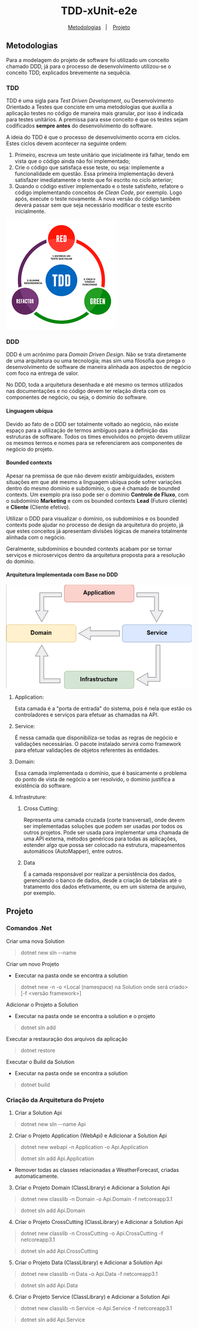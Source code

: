 <h1 align="center">TDD-xUnit-e2e</h1>
<p align="center">
  <a href="#metodologias">Metodologias</a>&nbsp;&nbsp;&nbsp;|&nbsp;&nbsp;&nbsp;
  <a href="#projeto">Projeto</a>
</p>

## Metodologias

Para a modelagem do projeto de software foi utilizado um conceito chamado DDD, já para o processo de desenvolvimento utilizou-se o conceito TDD, explicados brevemente na sequêcia.

### TDD
TDD é uma sigla para *Test Driven Development*, ou Desenvolvimento Orientado a Testes que conciste em uma metodologias que auxilia a aplicação testes no código de maneira mais granular, por isso é indicada para testes unitários. A premissa para esse conceito é que os testes sejam codificados **sempre antes** do desenvolvimento do software.

A ideia do TDD é que o processo de desenvolvimento ocorra em ciclos. Estes ciclos devem acontecer na seguinte ordem:
1. Primeiro, escreva um teste unitário que inicialmente irá falhar, tendo em vista que o código ainda não foi implementado;
2. Crie o código que satisfaça esse teste, ou seja: implemente a funcionalidade em questão. Essa primeira implementação deverá satisfazer imediatamente o teste que foi escrito no ciclo anterior;
3. Quando o código estiver implementado e o teste satisfeito, refatore o código implementando conceitos de *Clean Code*, por exemplo. Logo após, execute o teste novamente. A nova versão do código também deverá passar sem que seja necessário modificar o teste escrito inicialmente.


<img align="center" src="https://github.com/ronaldops06/TDD-xUnit-e2e/blob/main/.github/tdd_ciclo.png" />

### DDD

DDD é um acrônimo para *Domain Driven Design*. Não se trata diretamente de uma arquitetura ou uma tecnologia; mas sim uma filosofia que prega o desenvolvimento de software de maneira alinhada aos aspectos de negócio com foco na entrega de valor.

No DDD, toda a arquitetura desenhada e até mesmo os termos utilizados nas documentações e no código devem ter relação direta com os componentes de negócio, ou seja, o domínio do software.
#### Linguagem ubíqua
Devido ao fato de o DDD ser totalmente voltado ao negócio, não existe espaço para a utilização de termos ambíguos para a definição das estruturas de software. Todos os times envolvidos no projeto devem utilizar os mesmos termos e nomes para se referenciarem aos componentes de negócio do projeto.

#### Bounded contexts

Apesar na premissa de que não devem existir ambíguidades, existem situações em que até mesmo a linguagem ubíqua pode sofrer variações dentro do mesmo domínio e subdomínio, o que é chamado de bounded contexts. Um exemplo pra isso pode ser o domínio **Controle de Fluxo**, com o subdomínio **Marketing** e com os bounded contexts **Lead** (Futuro cliente) e **Cliente** (Cliente efetivo). 

Utilizar o DDD para visualizar o domínio, os subdomínios e os bounded contexts pode ajudar no processo de design da arquitetura do projeto, já que estes conceitos já apresentam divisões lógicas de maneira totalmente alinhada com o negócio.

Geralmente, subdomínios e bounded contexts acabam por se tornar serviços e microserviços dentro da arquitetura proposta para a resolução do domínio.

#### Arquitetura Implementada com Base no DDD

<img align="center" src="https://github.com/ronaldops06/TDD-xUnit-e2e/blob/main/.github/ddd_organograma.png" />

1. Application:
	
	Esta camada é a "porta de entrada" do sistema, pois é nela que estão os controladores e serviços para efetuar as chamadas na API.
2. Service:

	É nessa camada que disponibiliza-se todas as regras de negócio e validações necessárias. O pacote instalado servirá como framework para efetuar validações de objetos referentes às entidades.
	
3. Domain:
	
	Essa camada implementada o domínio, que é basicamente o problema do ponto de vista de negócio a ser resolvido, o domínio justifica a existência do software.
4. Infrastruture:
	1. Cross Cutting:
	
		Representa uma camada cruzada (corte transversal), onde devem ser implementadas soluções que podem ser usadas por todos os outros projetos. Pode ser usada para implementar uma chamada de uma API externa, métodos genéricos para todas as aplicações, estender algo que possa ser colocado na estrutura, mapeamentos automáticos (AutoMapper), entre outros.
	
	2. Data
	
		É a camada responsável por realizar a persistência dos dados, gerenciando o banco de dados, desde a criação de tabelas até o tratamento dos dados efetivamente, ou em um sistema de arquivo, por exemplo.
	
## Projeto

### Comandos .Net
Criar uma nova Solution

> dotnet new sln --name <Nome Solution>

Criar um novo Projeto
* Executar na pasta onde se encontra a solution
> dotnet new <Tipo Projeto> -n <Nome Projeto> -o <Local (namespace) na Solution onde será criado> [-f <versão framework>]

Adicionar o Projeto a Solution
* Executar na pasta onde se encontra a solution e o projeto
> dotnet sln add <Nome do Projeto>

Executar a restauração dos arquivos da aplicação
> dotnet restore

Executar o Build da Solution
* Executar na pasta onde se encontra a solution
> dotnet build

### Criação da Arquitetura do Projeto
1. Criar a Solution Api

> dotnet new sln --name Api

2. Criar o Projeto Application (WebApi) e Adicionar a Solution Api

> dotnet new webapi -n Application -o Api.Application
>
> dotnet sln add Api.Application

* Remover todas as classes relacionadas a WeatherForecast, criadas automaticamente.

3. Criar o Projeto Domain (ClassLibrary) e Adicionar a Solution Api

> dotnet new classlib -n Domain -o Api.Domain -f netcoreapp3.1

> dotnet sln add Api.Domain

4. Criar o Projeto CrossCutting (ClassLibrary) e Adicionar a Solution Api

> dotnet new classlib -n CrossCutting -o Api.CrossCutting -f netcoreapp3.1

> dotnet sln add Api.CrossCutting

5. Criar o Projeto Data (ClassLibrary) e Adicionar a Solution Api

> dotnet new classlib -n Data -o Api.Data -f netcoreapp3.1

> dotnet sln add Api.Data

6. Criar o Projeto Service (ClassLibrary) e Adicionar a Solution Api

> dotnet new classlib -n Service -o Api.Service -f netcoreapp3.1

> dotnet sln add Api.Service
